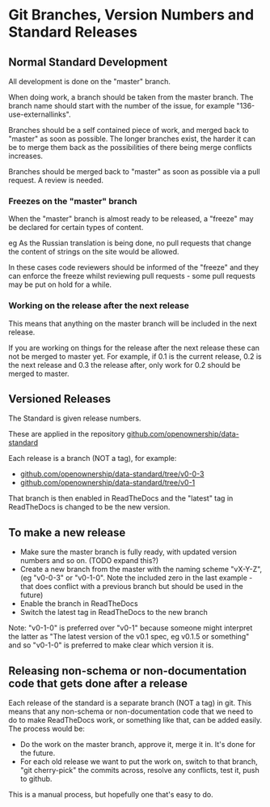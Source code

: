 # Git Branches, Version Numbers and Standard Releases


## Normal Standard Development

All development is done on the "master" branch.

When doing work, a branch should be taken from the master branch. The branch name should start with the number of the issue, for example "136-use-externallinks".

Branches should be a self contained piece of work, and merged back to "master" as soon as possible. 
The longer branches exist, the harder it can be to merge them back as the possibilities of there being merge conflicts increases.

Branches should be merged back to "master" as soon as possible via a pull request. A review is needed.

### Freezes on the "master" branch

When the "master" branch is almost ready to be released, a "freeze" may be declared for certain types of content.

eg As the Russian translation is being done, no pull requests that change the content of strings on the site would be allowed.

In these cases code reviewers should be informed of the "freeze" and they can enforce the freeze whilst reviewing pull requests - some pull requests may be put on hold for a while.

### Working on the release after the next release

This means that anything on the master branch will be included in the next release.

If you are working on things for the release after the next release these can not be merged to master yet.
For example, if 0.1 is the current release, 0.2 is the next release and 0.3 the release after, only work for 0.2 should be merged to master.

## Versioned Releases

The Standard is given release numbers.

These are applied in the repository [github.com/openownership/data-standard](https://github.com/openownership/data-standard)

Each release is a branch (NOT a tag), for example:

  *  [github.com/openownership/data-standard/tree/v0-0-3](https://github.com/openownership/data-standard/tree/v0-0-3)
  *  [github.com/openownership/data-standard/tree/v0-1](https://github.com/openownership/data-standard/tree/v0-1)

That branch is then enabled in ReadTheDocs and the "latest" tag in ReadTheDocs is changed to be the new version.

## To make a new release

* Make sure the master branch is fully ready, with updated version numbers and so on. (TODO expand this?)
* Create a new branch from the master with the naming scheme "vX-Y-Z", (eg "v0-0-3" or "v0-1-0". Note the included zero in the last example - that does conflict with a previous branch but should be used in the future)
* Enable the branch in ReadTheDocs
* Switch the latest tag in ReadTheDocs to the new branch

Note: "v0-1-0" is preferred over "v0-1" because someone might interpret the latter as "The latest version of the v0.1 spec, eg v0.1.5 or something" and so "v0-1-0" is preferred to make clear which version it is.

## Releasing non-schema or non-documentation code that gets done after a release

Each release of the standard is a separate branch (NOT a tag) in git. This means that any non-schema or non-documentation code that we need to do to make ReadTheDocs work, or something like that, can be added easily. The process would be:

  *  Do the work on the master branch, approve it, merge it in. It's done for the future.
  *  For each old release we want to put the work on, switch to that branch, "git cherry-pick" the commits across, resolve any conflicts, test it, push to github.

This is a manual process, but hopefully one that's easy to do.
